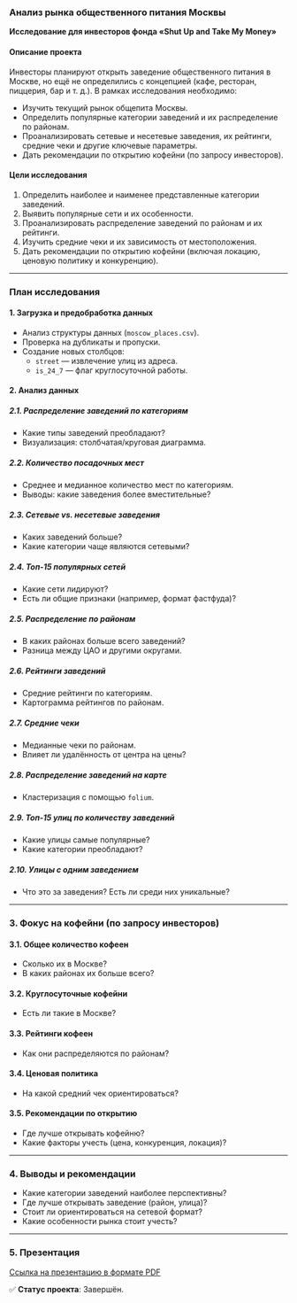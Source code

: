 ### **Анализ рынка общественного питания Москвы**  
**Исследование для инвесторов фонда «Shut Up and Take My Money»**  

#### **Описание проекта**  
Инвесторы планируют открыть заведение общественного питания в Москве, но ещё не определились с концепцией (кафе, ресторан, пиццерия, бар и т. д.). В рамках исследования необходимо:  
- Изучить текущий рынок общепита Москвы.  
- Определить популярные категории заведений и их распределение по районам.  
- Проанализировать сетевые и несетевые заведения, их рейтинги, средние чеки и другие ключевые параметры.  
- Дать рекомендации по открытию кофейни (по запросу инвесторов).  

#### **Цели исследования**  
1. Определить наиболее и наименее представленные категории заведений.  
2. Выявить популярные сети и их особенности.  
3. Проанализировать распределение заведений по районам и их рейтинги.  
4. Изучить средние чеки и их зависимость от местоположения.  
5. Дать рекомендации по открытию кофейни (включая локацию, ценовую политику и конкуренцию).  

---

### **План исследования**  

#### **1. Загрузка и предобработка данных**  
- Анализ структуры данных (`moscow_places.csv`).  
- Проверка на дубликаты и пропуски.  
- Создание новых столбцов:  
  - `street` — извлечение улиц из адреса.  
  - `is_24_7` — флаг круглосуточной работы.  

#### **2. Анализ данных**  
##### **2.1. Распределение заведений по категориям**  
- Какие типы заведений преобладают?  
- Визуализация: столбчатая/круговая диаграмма.  

##### **2.2. Количество посадочных мест**  
- Среднее и медианное количество мест по категориям.  
- Выводы: какие заведения более вместительные?  

##### **2.3. Сетевые vs. несетевые заведения**  
- Каких заведений больше?  
- Какие категории чаще являются сетевыми?  

##### **2.4. Топ-15 популярных сетей**  
- Какие сети лидируют?  
- Есть ли общие признаки (например, формат фастфуда)?  

##### **2.5. Распределение по районам**  
- В каких районах больше всего заведений?  
- Разница между ЦАО и другими округами.  

##### **2.6. Рейтинги заведений**  
- Средние рейтинги по категориям.  
- Картограмма рейтингов по районам.  

##### **2.7. Средние чеки**  
- Медианные чеки по районам.  
- Влияет ли удалённость от центра на цены?  

##### **2.8. Распределение заведений на карте**  
- Кластеризация с помощью `folium`.  

##### **2.9. Топ-15 улиц по количеству заведений**  
- Какие улицы самые популярные?  
- Какие категории преобладают?  

##### **2.10. Улицы с одним заведением**  
- Что это за заведения? Есть ли среди них уникальные?  

---

### **3. Фокус на кофейни (по запросу инвесторов)**  
#### **3.1. Общее количество кофеен**  
- Сколько их в Москве?  
- В каких районах их больше всего?  

#### **3.2. Круглосуточные кофейни**  
- Есть ли такие в Москве?  

#### **3.3. Рейтинги кофеен**  
- Как они распределяются по районам?  

#### **3.4. Ценовая политика**  
- На какой средний чек ориентироваться?  

#### **3.5. Рекомендации по открытию**  
- Где лучше открывать кофейню?  
- Какие факторы учесть (цена, конкуренция, локация)?  

---

### **4. Выводы и рекомендации**  
- Какие категории заведений наиболее перспективны?  
- Где лучше открывать заведение (район, улица)?  
- Стоит ли ориентироваться на сетевой формат?  
- Какие особенности рынка стоит учесть?  

---

### **5. Презентация**  
[Ссылка на презентацию в формате PDF](#) 

✅ **Статус проекта**: Завершён.  


